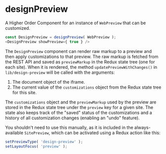 # designPreview

A Higher Order Component for an instance of `WebPreview` that can be customized.

```javascript
const DesignPreview = designPreview( WebPreview );
<DesignPreview showPreview={ true } />
```

The `DesignPreview` component can render raw markup to a preview and then apply customizations to that preview. The raw markup is fetched from the REST API and saved as `previewMarkup` in the Redux state tree (one for each site). When it is rendered, the method `updatePreviewWithChanges()` in `lib/design-preview` will be called with the arguments:

1. The document object of the iframe.
2. The current value of the `customizations` object from the Redux state tree for this site.

The `customizations` object and the `previewMarkup` used by the preview are stored in the Redux state tree under the `preview` key for a given site. The state also keeps track of the "saved" status of the customizations and a history of all customization changes (enabling an "undo" feature).

You shouldn't need to use this manually, as it is included in the always-available `SitePreview`, which can be activated using a Redux action like this:

```javascript
setPreviewType( 'design-preview' );
setLayoutFocus( 'preview' );
```
